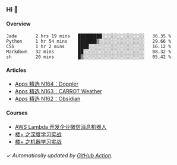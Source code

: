 ### Hi 👋

#### Overview

<!--START_SECTION:waka-->
```text
Jade       2 hrs 19 mins   █████████░░░░░░░░░░░░░░░░   36.35 % 
Python     1 hr 54 mins    ███████▒░░░░░░░░░░░░░░░░░   29.66 % 
CSS        1 hr 2 mins     ████░░░░░░░░░░░░░░░░░░░░░   16.12 % 
Markdown   32 mins         ██░░░░░░░░░░░░░░░░░░░░░░░   08.32 % 
sh         20 mins         █▒░░░░░░░░░░░░░░░░░░░░░░░   05.42 % 
```
<!--END_SECTION:waka-->

#### Articles

<!-- BLOG:START -->
- [Apps 精选 N164：Doppler](https://huhuhang.com/post/product-hunt/product-hunt-n164?ref=github)
- [Apps 精选 N163：CARROT Weather](https://huhuhang.com/post/product-hunt/product-hunt-n163?ref=github)
- [Apps 精选 N162：Obsidian](https://huhuhang.com/post/product-hunt/product-hunt-n162?ref=github)<!-- BLOG:END -->

#### Courses

<!-- SYL:START -->
- [AWS Lambda 开发企业微信消息机器人](https://lanqiao.cn/courses/2868)
- [楼+ 之深度学习实战](https://lanqiao.cn/courses/2617)
- [楼+ 之机器学习实战](https://lanqiao.cn/courses/2616)
<!-- SYL:END -->

###### ✓ Automatically updated by [GitHub Action](https://github.com/huhuhang/huhuhang/actions).
